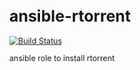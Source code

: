 # ansible-rtorrent
[![Build Status](https://travis-ci.org/coetzeer/ansible-rtorrent.svg?branch=master)](https://travis-ci.org/coetzeer/ansible-rtorrent)


ansible role to install rtorrent
